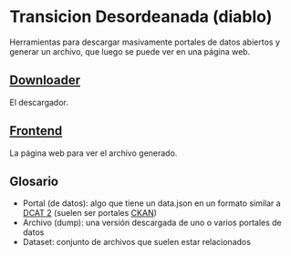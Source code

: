 # Transicion Desordeanada (diablo)

Herramientas para descargar masivamente portales de datos abiertos y generar un archivo, que luego se puede ver en una página web.

## [Downloader](./downloader)

El descargador.

## [Frontend](./frontend)

La página web para ver el archivo generado.

## Glosario

- Portal (de datos): algo que tiene un data.json en un formato similar a [DCAT 2](https://www.w3.org/TR/vocab-dcat-2/) (suelen ser portales [CKAN](https://ckan.org/))
- Archivo (dump): una versión descargada de uno o varios portales de datos
- Dataset: conjunto de archivos que suelen estar relacionados
